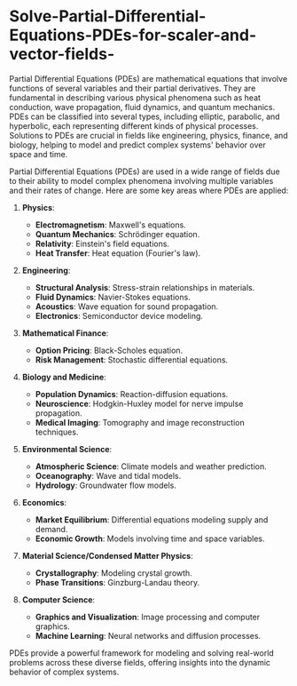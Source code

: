 # Solve-Partial-Differential-Equations-PDEs-for-scaler-and-vector-fields-

Partial Differential Equations (PDEs) are mathematical equations that involve functions of several variables and their partial derivatives. They are fundamental in describing various physical phenomena such as heat conduction, wave propagation, fluid dynamics, and quantum mechanics. PDEs can be classified into several types, including elliptic, parabolic, and hyperbolic, each representing different kinds of physical processes. Solutions to PDEs are crucial in fields like engineering, physics, finance, and biology, helping to model and predict complex systems' behavior over space and time.

Partial Differential Equations (PDEs) are used in a wide range of fields due to their ability to model complex phenomena involving multiple variables and their rates of change. Here are some key areas where PDEs are applied:

1. **Physics**:
   - **Electromagnetism**: Maxwell's equations.
   - **Quantum Mechanics**: Schrödinger equation.
   - **Relativity**: Einstein's field equations.
   - **Heat Transfer**: Heat equation (Fourier's law).

2. **Engineering**:
   - **Structural Analysis**: Stress-strain relationships in materials.
   - **Fluid Dynamics**: Navier-Stokes equations.
   - **Acoustics**: Wave equation for sound propagation.
   - **Electronics**: Semiconductor device modeling.

3. **Mathematical Finance**:
   - **Option Pricing**: Black-Scholes equation.
   - **Risk Management**: Stochastic differential equations.

4. **Biology and Medicine**:
   - **Population Dynamics**: Reaction-diffusion equations.
   - **Neuroscience**: Hodgkin-Huxley model for nerve impulse propagation.
   - **Medical Imaging**: Tomography and image reconstruction techniques.

5. **Environmental Science**:
   - **Atmospheric Science**: Climate models and weather prediction.
   - **Oceanography**: Wave and tidal models.
   - **Hydrology**: Groundwater flow models.

6. **Economics**:
   - **Market Equilibrium**: Differential equations modeling supply and demand.
   - **Economic Growth**: Models involving time and space variables.

7. **Material Science/Condensed Matter Physics**:
   - **Crystallography**: Modeling crystal growth.
   - **Phase Transitions**: Ginzburg-Landau theory.

8. **Computer Science**:
   - **Graphics and Visualization**: Image processing and computer graphics.
   - **Machine Learning**: Neural networks and diffusion processes.

PDEs provide a powerful framework for modeling and solving real-world problems across these diverse fields, offering insights into the dynamic behavior of complex systems.
